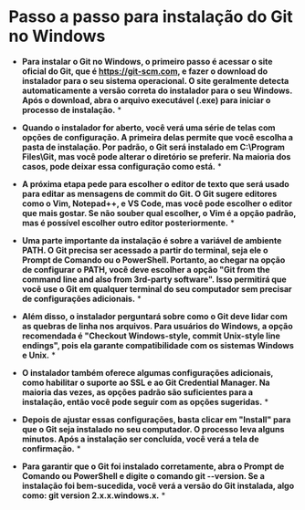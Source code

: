 # Passo a passo para instalação do Git no Windows

* **Para instalar o Git no Windows, o primeiro passo é acessar o site oficial do Git, que é https://git-scm.com, e fazer o download do instalador para o seu sistema operacional. O site geralmente detecta automaticamente a versão correta do instalador para o seu Windows. Após o download, abra o arquivo executável (.exe) para iniciar o processo de instalação.** *

* **Quando o instalador for aberto, você verá uma série de telas com opções de configuração. A primeira delas permite que você escolha a pasta de instalação. Por padrão, o Git será instalado em C:\Program Files\Git, mas você pode alterar o diretório se preferir. Na maioria dos casos, pode deixar essa configuração como está.** *

* **A próxima etapa pede para escolher o editor de texto que será usado para editar as mensagens de commit do Git. O Git sugere editores como o Vim, Notepad++, e VS Code, mas você pode escolher o editor que mais gostar. Se não souber qual escolher, o Vim é a opção padrão, mas é possível escolher outro editor posteriormente.** *

* **Uma parte importante da instalação é sobre a variável de ambiente PATH. O Git precisa ser acessado a partir do terminal, seja ele o Prompt de Comando ou o PowerShell. Portanto, ao chegar na opção de configurar o PATH, você deve escolher a opção "Git from the command line and also from 3rd-party software". Isso permitirá que você use o Git em qualquer terminal do seu computador sem precisar de configurações adicionais.** *

* **Além disso, o instalador perguntará sobre como o Git deve lidar com as quebras de linha nos arquivos. Para usuários do Windows, a opção recomendada é "Checkout Windows-style, commit Unix-style line endings", pois ela garante compatibilidade com os sistemas Windows e Unix.** *

* **O instalador também oferece algumas configurações adicionais, como habilitar o suporte ao SSL e ao Git Credential Manager. Na maioria das vezes, as opções padrão são suficientes para a instalação, então você pode seguir com as opções sugeridas.** *

* **Depois de ajustar essas configurações, basta clicar em "Install" para que o Git seja instalado no seu computador. O processo leva alguns minutos. Após a instalação ser concluída, você verá a tela de confirmação.** *

* **Para garantir que o Git foi instalado corretamente, abra o Prompt de Comando ou PowerShell e digite o comando git --version. Se a instalação foi bem-sucedida, você verá a versão do Git instalada, algo como: git version 2.x.x.windows.x.** *
